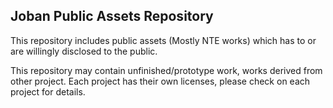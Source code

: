 ## Joban Public Assets Repository
This repository includes public assets (Mostly NTE works) which has to or are willingly disclosed to the public.

This repository may contain unfinished/prototype work, works derived from other project. Each project has their own licenses, please check on each project for details.